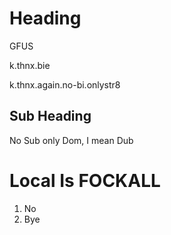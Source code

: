 # Heading
GFUS

k.thnx.bie


k.thnx.again.no-bi.onlystr8


## Sub Heading

No Sub only Dom, I mean Dub

# Local Is FOCKALL

1. No
2. Bye